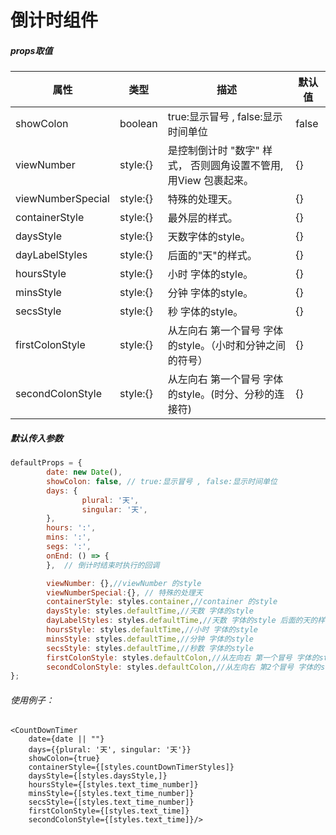 # 倒计时组件

##### props取值
| 属性 | 类型 | 描述 | 默认值 |
| ------ | ------ | ------ |  ------ |
| showColon | boolean | true:显示冒号 , false:显示时间单位 | false |
| viewNumber | style:{} | 是控制倒计时 "数字" 样式， 否则圆角设置不管用, 用View 包裹起来。 | {} |
| viewNumberSpecial | style:{} | 特殊的处理天。 | {} |
| containerStyle | style:{} | 最外层的样式。 | {} |
| daysStyle | style:{} | 天数字体的style。 | {} |
| dayLabelStyles | style:{} | 后面的"天"的样式。 | {} |
| hoursStyle | style:{} | 小时 字体的style。 | {} |
| minsStyle | style:{} | 分钟 字体的style。 | {} |
| secsStyle | style:{} | 秒 字体的style。 | {} |
| firstColonStyle | style:{} | 从左向右 第一个冒号 字体的style。（小时和分钟之间的符号） | {} |
| secondColonStyle | style:{} | 从左向右 第一个冒号 字体的style。(时分、分秒的连接符) | {} |


##### 默认传入参数
```js
defaultProps = {
		date: new Date(),
		showColon: false, // true:显示冒号 , false:显示时间单位
		days: {
				plural: '天',
				singular: '天',
		},
		hours: ':',
		mins: ':',
		segs: ':',
		onEnd: () => {
		},  // 倒计时结束时执行的回调

		viewNumber: {},//viewNumber 的style
		viewNumberSpecial:{}, // 特殊的处理天
		containerStyle: styles.container,//container 的style
		daysStyle: styles.defaultTime,//天数 字体的style
		dayLabelStyles: styles.defaultTime,//天数 字体的style 后面的天的样式
		hoursStyle: styles.defaultTime,//小时 字体的style
		minsStyle: styles.defaultTime,//分钟 字体的style
		secsStyle: styles.defaultTime,//秒数 字体的style
		firstColonStyle: styles.defaultColon,//从左向右 第一个冒号 字体的style
		secondColonStyle: styles.defaultColon,//从左向右 第2个冒号 字体的style
};
```

###### 使用例子：
```
<CountDownTimer
	date={date || ""}
	days={{plural: '天', singular: '天'}}
	showColon={true}
	containerStyle={[styles.countDownTimerStyles]}
	daysStyle={[styles.daysStyle,]}
	hoursStyle={[styles.text_time_number]}
	minsStyle={[styles.text_time_number]}
	secsStyle={[styles.text_time_number]}
	firstColonStyle={[styles.text_time]}
	secondColonStyle={[styles.text_time]}/>
```